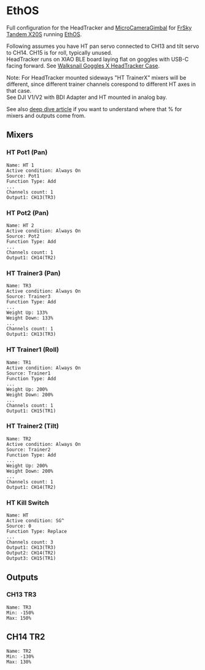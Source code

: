 # EthOS 

Full configuration for the HeadTracker and [MicroCameraGimbal](https://cults3d.com/en/3d-model/gadget/micro-camera-gimbal-ysoldak) for [FrSky Tandem X20S](https://www.frsky-rc.com/product/tandem-x20s/) running [EthOS](https://ethos.frsky-rc.com).  

Following assumes you have HT pan servo connected to CH13 and tilt servo to CH14. CH15 is for roll, typically unused.  
HeadTracker runs on XIAO BLE board laying flat on goggles with USB-C facing forward. See [Walksnail Goggles X HeadTracker Case](https://www.etsy.com/se-en/listing/1660848137/head-tracker-for-walksnail-avatar).  

Note: For HeadTracker mounted sideways "HT TrainerX" mixers will be different, since different trainer channels corespond to different HT axes in that case.  
See DJI V1/V2 with BDI Adapter and HT mounted in analog bay.

See also [deep dive article](RadioConfiguration.md) if you want to understand where that % for mixers and outputs come from.

## Mixers

### HT Pot1 (Pan)
```
Name: HT 1
Active condition: Always On
Source: Pot1
Function Type: Add
...
Channels count: 1
Output1: CH13(TR3)
```

### HT Pot2 (Pan)
```
Name: HT 2
Active condition: Always On
Source: Pot2
Function Type: Add
...
Channels count: 1
Output1: CH14(TR2)
```

### HT Trainer3 (Pan)
```
Name: TR3
Active condition: Always On
Source: Trainer3
Function Type: Add
...
Weight Up: 133%
Weight Down: 133%
...
Channels count: 1
Output1: CH13(TR3)
```

### HT Trainer1 (Roll)
```
Name: TR1
Active condition: Always On
Source: Trainer1
Function Type: Add
...
Weight Up: 200%
Weight Down: 200%
...
Channels count: 1
Output1: CH15(TR1)
```

### HT Trainer2 (Tilt)
```
Name: TR2
Active condition: Always On
Source: Trainer2
Function Type: Add
...
Weight Up: 200%
Weight Down: 200%
...
Channels count: 1
Output1: CH14(TR2)
```

### HT Kill Switch
```
Name: HT
Active condition: SG^
Source: 0
Function Type: Replace
...
Channels count: 3
Output1: CH13(TR3)
Output2: CH14(TR2)
Output3: CH15(TR1)
```

## Outputs

### CH13 TR3
```
Name: TR3
Min: -150%
Max: 150%
```

## CH14 TR2
```
Name: TR2
Min: -130%
Max: 130%
```
